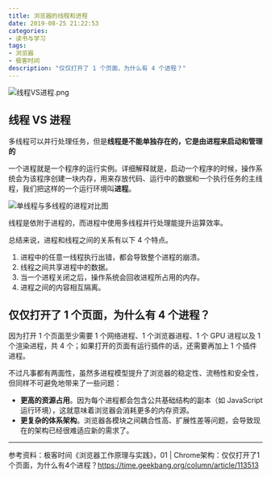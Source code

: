 ```yaml
---
title: 浏览器的线程和进程
date: 2019-08-25 21:22:53
categories:
- 读书与学习
tags:
- 浏览器
- 极客时间
description: "仅仅打开了 1 个页面，为什么有 4 个进程？"
---
```

![线程VS进程.png](https://i.loli.net/2019/08/26/eTNWRQ5mu421fpC.png)

## 线程 VS 进程
多线程可以并行处理任务，但是**线程是不能单独存在的，它是由进程来启动和管理的**

一个进程就是一个程序的运行实例。详细解释就是，启动一个程序的时候，操作系统会为该程序创建一块内存，用来存放代码、运行中的数据和一个执行任务的主线程，我们把这样的一个运行环境叫**进程**。

![单线程与多线程的进程对比图](https://static001.geekbang.org/resource/image/33/da/3380f0a16c323deda5d3a300804b95da.png)

线程是依附于进程的，而进程中使用多线程并行处理能提升运算效率。


总结来说，进程和线程之间的关系有以下 4 个特点。
1.  进程中的任意一线程执行出错，都会导致整个进程的崩溃。
2.  线程之间共享进程中的数据。
3.  当一个进程关闭之后，操作系统会回收进程所占用的内存。
4.  进程之间的内容相互隔离。


## 仅仅打开了 1 个页面，为什么有 4 个进程？
因为打开 1 个页面至少需要 1 个网络进程、1 个浏览器进程、1 个 GPU 进程以及 1 个渲染进程，共 4 个；如果打开的页面有运行插件的话，还需要再加上 1 个插件进程。

不过凡事都有两面性，虽然多进程模型提升了浏览器的稳定性、流畅性和安全性，但同样不可避免地带来了一些问题：
- **更高的资源占用**。因为每个进程都会包含公共基础结构的副本（如 JavaScript 运行环境），这就意味着浏览器会消耗更多的内存资源。
- **更复杂的体系架构**。浏览器各模块之间耦合性高、扩展性差等问题，会导致现在的架构已经很难适应新的需求了。



*******

参考资料：极客时间《浏览器工作原理与实践》，01 | Chrome架构：仅仅打开了1个页面，为什么有4个进程？https://time.geekbang.org/column/article/113513

